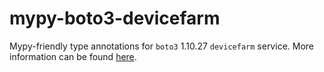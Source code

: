 # mypy-boto3-devicefarm

Mypy-friendly type annotations for `boto3` 1.10.27 `devicefarm` service.
More information can be found [here](https://github.com/vemel/mypy_boto3).
